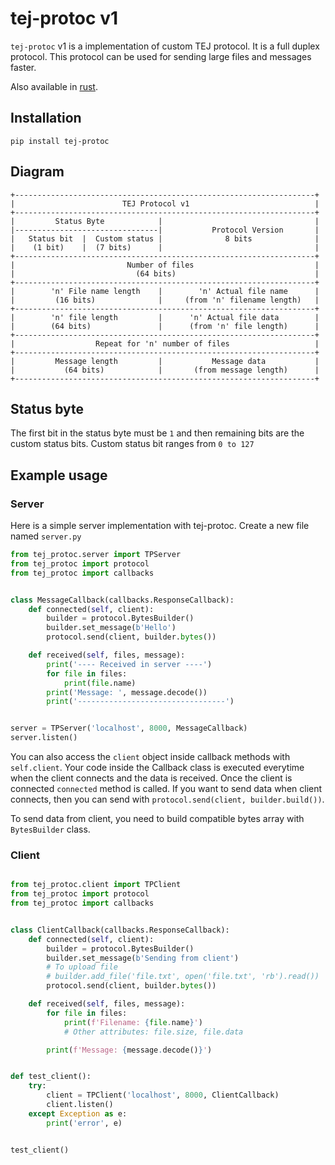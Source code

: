 # tej-protoc v1

`tej-protoc` v1 is a implementation of custom TEJ protocol. It is a full duplex protocol.
This protocol can be used for sending large files and messages faster.

Also available in [rust](https://github.com/tejmagar/tej-protoc-rust/).

## Installation
```shell
pip install tej-protoc
```

## Diagram

```
+-------------------------------------------------------------------+
|                        TEJ Protocol v1                            |
+-------------------------------------------------------------------+
|         Status Byte            |                                  |
|--------------------------------|           Protocol Version       |
|   Status bit  |  Custom status |              8 bits              |
|    (1 bit)    |  (7 bits)      |                                  |
+-------------------------------------------------------------------+
|                         Number of files                           |
|                           (64 bits)                               |
+-------------------------------------------------------------------+
|        'n' File name length    |        'n' Actual file name      |
|         (16 bits)              |     (from 'n' filename length)   |
+-------------------------------------------------------------------+
|        'n' file length         |      'n' Actual file data        |
|        (64 bits)               |      (from 'n' file length)      |
+-------------------------------------------------------------------+
|                  Repeat for 'n' number of files                   |
+-------------------------------------------------------------------+
|         Message length         |           Message data           |
|           (64 bits)            |       (from message length)      |
+-------------------------------------------------------------------+
```

## Status byte

The first bit in the status byte must be `1` and then remaining bits are the custom status bits.
Custom status bit ranges from `0 to 127`

## Example usage

### Server

Here is a simple server implementation with tej-protoc.
Create a new file named `server.py`

```python
from tej_protoc.server import TPServer
from tej_protoc import protocol
from tej_protoc import callbacks


class MessageCallback(callbacks.ResponseCallback):
    def connected(self, client):
        builder = protocol.BytesBuilder()
        builder.set_message(b'Hello')
        protocol.send(client, builder.bytes())

    def received(self, files, message):
        print('---- Received in server ----')
        for file in files:
            print(file.name)
        print('Message: ', message.decode())
        print('---------------------------------')


server = TPServer('localhost', 8000, MessageCallback)
server.listen()

```

You can also access the `client` object inside callback methods with `self.client`.
Your code inside the Callback class is executed everytime when the client connects and
the data is received. Once the client is connected `connected` method is called. If you want to send data when client
connects, then you can send with `protocol.send(client, builder.build())`.

To send data from client, you need to build compatible bytes array with `BytesBuilder` class.


### Client

```python

from tej_protoc.client import TPClient
from tej_protoc import protocol
from tej_protoc import callbacks


class ClientCallback(callbacks.ResponseCallback):
    def connected(self, client):
        builder = protocol.BytesBuilder()
        builder.set_message(b'Sending from client')
        # To upload file
        # builder.add_file('file.txt', open('file.txt', 'rb').read())
        protocol.send(client, builder.bytes())

    def received(self, files, message):
        for file in files:
            print(f'Filename: {file.name}')
            # Other attributes: file.size, file.data

        print(f'Message: {message.decode()}')


def test_client():
    try:
        client = TPClient('localhost', 8000, ClientCallback)
        client.listen()
    except Exception as e:
        print('error', e)


test_client()
```
